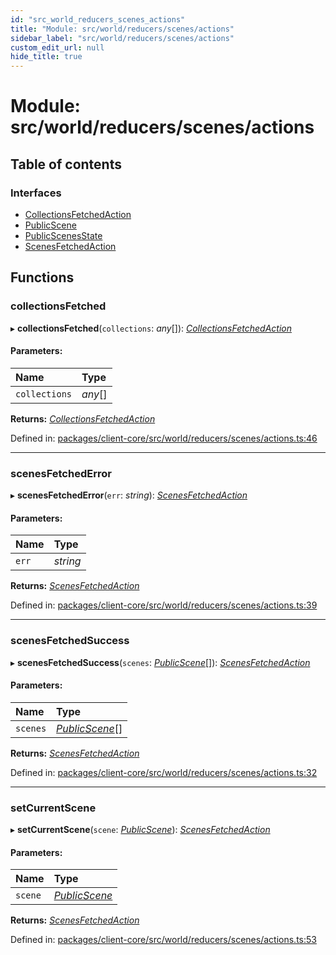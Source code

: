 ```yaml
---
id: "src_world_reducers_scenes_actions"
title: "Module: src/world/reducers/scenes/actions"
sidebar_label: "src/world/reducers/scenes/actions"
custom_edit_url: null
hide_title: true
---
```


# Module: src/world/reducers/scenes/actions

## Table of contents

### Interfaces

- [CollectionsFetchedAction](../interfaces/src_world_reducers_scenes_actions.collectionsfetchedaction.md)
- [PublicScene](../interfaces/src_world_reducers_scenes_actions.publicscene.md)
- [PublicScenesState](../interfaces/src_world_reducers_scenes_actions.publicscenesstate.md)
- [ScenesFetchedAction](../interfaces/src_world_reducers_scenes_actions.scenesfetchedaction.md)

## Functions

### collectionsFetched

▸ **collectionsFetched**(`collections`: *any*[]): [*CollectionsFetchedAction*](../interfaces/src_world_reducers_scenes_actions.collectionsfetchedaction.md)

#### Parameters:

Name | Type |
:------ | :------ |
`collections` | *any*[] |

**Returns:** [*CollectionsFetchedAction*](../interfaces/src_world_reducers_scenes_actions.collectionsfetchedaction.md)

Defined in: [packages/client-core/src/world/reducers/scenes/actions.ts:46](https://github.com/xr3ngine/xr3ngine/blob/a16a45d7e/packages/client-core/src/world/reducers/scenes/actions.ts#L46)

___

### scenesFetchedError

▸ **scenesFetchedError**(`err`: *string*): [*ScenesFetchedAction*](../interfaces/src_world_reducers_scenes_actions.scenesfetchedaction.md)

#### Parameters:

Name | Type |
:------ | :------ |
`err` | *string* |

**Returns:** [*ScenesFetchedAction*](../interfaces/src_world_reducers_scenes_actions.scenesfetchedaction.md)

Defined in: [packages/client-core/src/world/reducers/scenes/actions.ts:39](https://github.com/xr3ngine/xr3ngine/blob/a16a45d7e/packages/client-core/src/world/reducers/scenes/actions.ts#L39)

___

### scenesFetchedSuccess

▸ **scenesFetchedSuccess**(`scenes`: [*PublicScene*](../interfaces/src_world_reducers_scenes_actions.publicscene.md)[]): [*ScenesFetchedAction*](../interfaces/src_world_reducers_scenes_actions.scenesfetchedaction.md)

#### Parameters:

Name | Type |
:------ | :------ |
`scenes` | [*PublicScene*](../interfaces/src_world_reducers_scenes_actions.publicscene.md)[] |

**Returns:** [*ScenesFetchedAction*](../interfaces/src_world_reducers_scenes_actions.scenesfetchedaction.md)

Defined in: [packages/client-core/src/world/reducers/scenes/actions.ts:32](https://github.com/xr3ngine/xr3ngine/blob/a16a45d7e/packages/client-core/src/world/reducers/scenes/actions.ts#L32)

___

### setCurrentScene

▸ **setCurrentScene**(`scene`: [*PublicScene*](../interfaces/src_world_reducers_scenes_actions.publicscene.md)): [*ScenesFetchedAction*](../interfaces/src_world_reducers_scenes_actions.scenesfetchedaction.md)

#### Parameters:

Name | Type |
:------ | :------ |
`scene` | [*PublicScene*](../interfaces/src_world_reducers_scenes_actions.publicscene.md) |

**Returns:** [*ScenesFetchedAction*](../interfaces/src_world_reducers_scenes_actions.scenesfetchedaction.md)

Defined in: [packages/client-core/src/world/reducers/scenes/actions.ts:53](https://github.com/xr3ngine/xr3ngine/blob/a16a45d7e/packages/client-core/src/world/reducers/scenes/actions.ts#L53)
